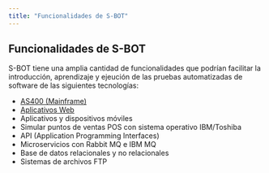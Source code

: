 ```yaml
---
title: "Funcionalidades de S-BOT"
---
```


## Funcionalidades de S-BOT

S-BOT tiene una amplia cantidad de funcionalidades que podrían facilitar la introducción, aprendizaje y ejeución de las pruebas automatizadas de software de las siguientes tecnologías:

* [AS400 (Mainframe)](https://guia.sbot.co/codeblock/Funciones-TELNET)
* [Aplicativos Web](https://guia.sbot.co/codeblock/Funciones-WEB)
* Aplicativos y dispositivos móviles
* Simular puntos de ventas POS con sistema operativo IBM/Toshiba
* API (Application Programming Interfaces)
* Microservicios con Rabbit MQ e IBM MQ
* Base de datos relacionales y no relacionales
* Sistemas de archivos FTP
